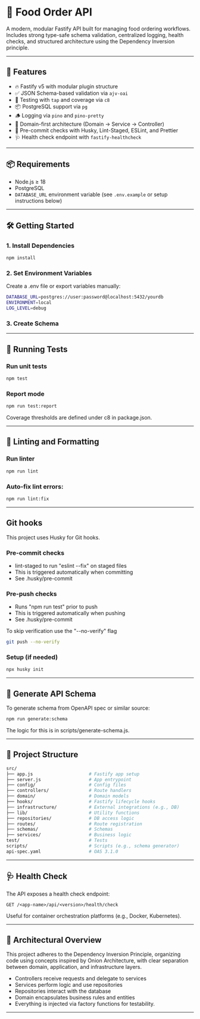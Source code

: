 # 🍔 Food Order API

A modern, modular Fastify API built for managing food ordering workflows.  
Includes strong type-safe schema validation, centralized logging, health checks, and structured architecture using the Dependency Inversion principle.

---

## 🚀 Features

- 🔥 Fastify v5 with modular plugin structure
- ✅ JSON Schema-based validation via `ajv-oai`
- 🧪 Testing with `tap` and coverage via `c8`
- 📦 PostgreSQL support via `pg`
- 🪵 Logging via `pino` and `pino-pretty`
- 🧱 Domain-first architecture (Domain → Service → Controller)
- 🧼 Pre-commit checks with Husky, Lint-Staged, ESLint, and Prettier
- 🩺 Health check endpoint with `fastify-healthcheck`

[//]: # (TODO review this)

---

## 📦 Requirements

- Node.js ≥ 18
- PostgreSQL
- `DATABASE_URL` environment variable (see `.env.example` or setup instructions below)

[//]: # (TODO check env variable setup)

---

## 🛠️ Getting Started

### 1. Install Dependencies

```bash
npm install
```



### 2. Set Environment Variables

Create a .env file or export variables manually: 

[//]: # (TODO review this )

```bash
DATABASE_URL=postgres://user:password@localhost:5432/yourdb
ENVIRONMENT=local
LOG_LEVEL=debug
```

### 3. Create Schema

---

## 🧪 Running Tests

### Run unit tests

```bash
npm test
```

### Report mode

```bash
npm run test:report
```
Coverage thresholds are defined under c8 in package.json.

---

## 🧼 Linting and Formatting

### Run linter

```bash
npm run lint
```

### Auto-fix lint errors:

```bash
npm run lint:fix
```

---

## Git hooks
This project uses Husky for Git hooks.

### Pre-commit checks

- lint-staged to run "eslint --fix" on staged files
- This is triggered automatically when committing 
- See .husky/pre-commit

### Pre-push checks

- Runs "npm run test" prior to push
- This is triggered automatically when pushing
- See .husky/pre-commit

To skip verification use the "--no-verify" flag
```bash
git push --no-verify
```

### Setup (if needed)
```bash
npx husky init
```

---

## 📐 Generate API Schema

To generate schema from OpenAPI spec or similar source:

```bash
npm run generate:schema
```

The logic for this is in scripts/generate-schema.js.

---

## 📖 Project Structure

```bash
src/
├── app.js                     # Fastify app setup
├── server.js                  # App entrypoint
├── config/                    # Config files
├── controllers/               # Route handlers
├── domain/                    # Domain models
├── hooks/                     # Fastify lifecycle hooks
├── infrastructure/            # External integrations (e.g., DB)
├── lib/                       # Utility functions
├── repositories/              # DB access logic
├── routes/                    # Route registration
├── schemas/                   # Schemas
├── services/                  # Business logic
test/                          # Tests
scripts/                       # Scripts (e.g., schema generator)
api-spec.yaml                  # OAS 3.1.0 
```

---

## 🩺 Health Check

The API exposes a health check endpoint:

```text
GET /<app-name>/api/<version>/health/check
```

Useful for container orchestration platforms (e.g., Docker, Kubernetes).

---

## 🧱 Architectural Overview

This project adheres to the Dependency Inversion Principle, organizing code using concepts inspired by Onion 
Architecture, with clear separation between domain, application, and infrastructure layers.

- Controllers receive requests and delegate to services
- Services perform logic and use repositories
- Repositories interact with the database
- Domain encapsulates business rules and entities
- Everything is injected via factory functions for testability.

---

